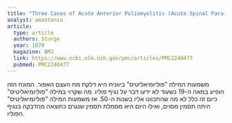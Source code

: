 ```yaml
---
title: "Three Cases of Acute Anterior Poliomyelitis (Acute Spinal Paralysis) in Adults"
analyst: amantonio
article:
  type: article
  authors: Sturge
  year: 1879
  magazine: BMJ
  link: https://www.ncbi.nlm.nih.gov/pmc/articles/PMC2240477
  pubmed: PMC2240477
---
```


משמעות המילה "פוליומיאליטיס" ביוונית היא דלקת מח העצם האפור. המונח הזה הופיע במאה ה-19 כשעוד לא ידעו דבר על נגיף פוליו. מה שקרוי במילה "פוליומיאליטיס" כיום זה כלל לא מה שהתכוונו אליו בשנות ה-50. אז משמעות המילה "פוליומיאליטיס" היתה תסמין מסוים, ואילו היום היא מסמלת תסמין שנגרם כתוצאה מהדבקה בנגיף הפוליו.
